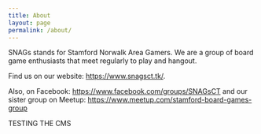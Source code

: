 ```yaml
---
title: About
layout: page
permalink: /about/
---
```

SNAGs stands for Stamford Norwalk Area Gamers. We are a group of board game enthusiasts that meet regularly to play and 
hangout. 

Find us on our website: <https://www.snagsct.tk/>.

Also, on Facebook: <https://www.facebook.com/groups/SNAGsCT> and our sister group on Meetup: <https://www.meetup.com/stamford-board-games-group>

TESTING THE CMS
